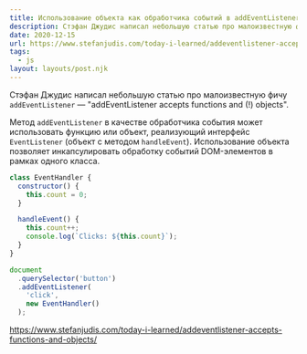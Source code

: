 ```yaml
---
title: Использование объекта как обработчика событий в addEventListener
description: Стэфан Джудис написал небольшую статью про малоизвестную фичу addEventListener
date: 2020-12-15
url: https://www.stefanjudis.com/today-i-learned/addeventlistener-accepts-functions-and-objects/
tags:
  - js
layout: layouts/post.njk
---
```

Стэфан Джудис написал небольшую статью про малоизвестную фичу `addEventListener` — "addEventListener accepts functions and (!) objects".

Метод `addEventListener` в качестве обработчика события может использовать функцию или объект, реализующий интерфейс `EventListener` (объект с методом `handleEvent`). Использование объекта позволяет инкапсулировать обработку событий DOM-элементов в рамках одного класса.

```js
class EventHandler {
  constructor() {
    this.count = 0;
  }

  handleEvent() {
    this.count++;
    console.log(`Clicks: ${this.count}`);
  }
}

document
  .querySelector('button')
  .addEventListener(
    'click',
    new EventHandler()
  );
```

https://www.stefanjudis.com/today-i-learned/addeventlistener-accepts-functions-and-objects/
